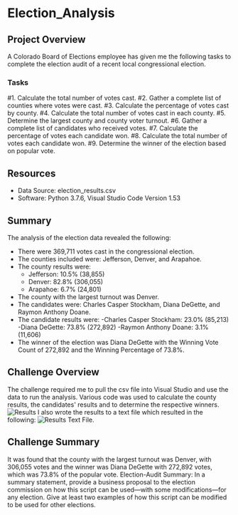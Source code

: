 # Election_Analysis

## Project Overview
A Colorado Board of Elections employee has given me the following tasks to complete the election audit of a recent local congressional election.

### Tasks
#1. Calculate the total number of votes cast.
#2. Gather a complete list of counties where votes were cast.
#3. Calculate the percentage of votes cast by county.
#4. Calculate the total number of votes cast in each county.
#5. Determine the largest county and county voter turnout.
#6. Gather a complete list of candidates who received votes.
#7. Calculate the percentage of votes each candidate won.
#8. Calculate the total number of votes each candidate won.
#9. Determine the winner of the election based on popular vote.

## Resources
 - Data Source: election_results.csv
 - Software: Python 3.7.6, Visual Studio Code Version 1.53
 
 ## Summary
 The analysis of the election data revealed the following:
 - There were 369,711 votes cast in the congressional election.
 - The counties included were: Jefferson, Denver, and Arapahoe.
 - The county results were: 
      - Jefferson: 10.5% (38,855)
      - Denver: 82.8% (306,055)
      - Arapahoe: 6.7% (24,801)
 - The county with the largest turnout was Denver.
 - The candidates were: Charles Casper Stockham, Diana DeGette, and Raymon Anthony Doane.
 - The candidate results were: 
      -Charles Casper Stockham: 23.0% (85,213)
      -Diana DeGette: 73.8% (272,892)
      -Raymon Anthony Doane: 3.1% (11,606)
 - The winner of the election was Diana DeGette with the Winning Vote Count of 272,892 and the Winning Percentage of 73.8%.
 ## Challenge Overview
 The challenge required me to pull the csv file into Visual Studio and use the data to run the analysis. Various code was used to calculate the county results, the candidates' results and to determine the respective winners. ![Results](Challenge/Election_Results/Terminal.pg)  I also wrote the results to a text file which resulted in the following: ![Results Text File](Challenge/txt_file_restults.png).
 ## Challenge Summary
 It was found that the county with the largest turnout was Denver, with 306,055 votes and the winner was Diana DeGette with 272,892 votes, which was 73.8% of the popular vote.
 Election-Audit Summary: In a summary statement, provide a business proposal to the election commission on how this script can be used—with some modifications—for any election. Give at least two examples of how this script can be modified to be used for other elections.
